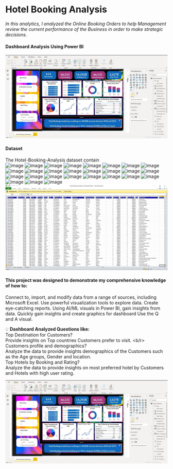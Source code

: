# Hotel Booking Analysis
<i>In this analytics, I analyzed the Online Booking Orders to help Management review the current performance of the Business in order to make strategic decisions.</i>

#### Dashboard Analysis Using Power BI
<img src="https://github.com/Aregbesolazeez/Hotel-Booking-Analysis/blob/main/Dashboard1.jpg?raw=true" alt="Dashboard">

#### Dataset
The Hotel-Booking-Analysis dataset contain</br>
![image](https://user-images.githubusercontent.com/105170474/167823352-f2cf9c79-5586-4b22-9e1e-4dd956316cf2.png)
![image](https://user-images.githubusercontent.com/105170474/167823560-7e708349-3fe0-4ce9-8cf2-7b7cd1316a5f.png)
![image](https://user-images.githubusercontent.com/105170474/167823602-5de2cfe4-61fc-47af-9572-1ab41a3f516a.png)
![image](https://user-images.githubusercontent.com/105170474/167823635-a858a4fc-4343-41c4-a3b3-03e017c8b09f.png)
![image](https://user-images.githubusercontent.com/105170474/167823675-2d0ae2d2-4e99-4d61-944f-693d762126d1.png)
![image](https://user-images.githubusercontent.com/105170474/167823694-11be3afb-2c9c-4b66-bd32-fafa7e6a4ebe.png)
![image](https://user-images.githubusercontent.com/105170474/167823769-cc5ed1a2-46e3-4de4-a2ac-8523081f8291.png)
![image](https://user-images.githubusercontent.com/105170474/167823815-2d1f8375-93a5-48ca-9983-3fe0cfcba1ca.png)
![image](https://user-images.githubusercontent.com/105170474/167823850-2b15cadb-db1b-4dec-84c2-59c1ccc7003f.png)
![image](https://user-images.githubusercontent.com/105170474/167823878-26e4d758-a8b0-4306-9a64-b7f2fc74dbbf.png)
![image](https://user-images.githubusercontent.com/105170474/167823907-bba0b80b-6247-4bd2-8f54-81a1d1be71fb.png)
![image](https://user-images.githubusercontent.com/105170474/167823935-5bd1aab2-81c4-4b13-81c6-8324fa7c9db3.png)
![image](https://user-images.githubusercontent.com/105170474/167823960-d9781c5d-1fcc-4825-8f1b-56d1a4055576.png)
![image](https://user-images.githubusercontent.com/105170474/167823989-c07da8b0-91e1-4383-b666-206d271fc689.png)
![image](https://user-images.githubusercontent.com/105170474/167824012-05d377c9-02e2-4799-87fa-7d5d411afc53.png)
![image](https://user-images.githubusercontent.com/105170474/167824078-3aa0b252-a935-4440-ac32-665e36a03d88.png)
![image](https://user-images.githubusercontent.com/105170474/167824105-0712d035-d083-4a4b-a303-4db6345a6be9.png)
![image](https://user-images.githubusercontent.com/105170474/167824161-7d4d0b08-e43d-4b57-a2b2-056ec576c8c1.png)
![image](https://user-images.githubusercontent.com/105170474/167824205-66aa75bc-e8fb-45b2-8611-5a1544e28902.png)
![image](https://user-images.githubusercontent.com/105170474/167824232-462eafcc-5f68-4b05-bd48-407c5c3c3324.png)
![image](https://user-images.githubusercontent.com/105170474/167824255-7485cb57-254c-4556-a7c1-3c0ac77909c7.png)
![image](https://user-images.githubusercontent.com/105170474/167824280-3d4afd4e-ad63-478d-8dc6-e2ce0d85d2cb.png)
![image](https://user-images.githubusercontent.com/105170474/167824312-def63092-7d0c-45f1-9618-a6211eb74d06.png)
![image](https://user-images.githubusercontent.com/105170474/167824359-806ebbc4-34c4-4596-82a6-e5d297d23ec8.png)
![image](https://user-images.githubusercontent.com/105170474/167824390-3cde1f06-ca7e-4f7f-b2b1-5531ac99882a.png)
![image](https://user-images.githubusercontent.com/105170474/167824411-12288343-e6c7-401b-bd2e-0e2a1178d6e6.png)
![image](https://user-images.githubusercontent.com/105170474/167824435-2f5f78cc-a651-479a-89e1-28627e891722.png)</br>
<img src="https://github.com/Aregbesolazeez/Hotel-Booking-Analysis/blob/main/DataSet.jpg" alt="Dataset">


#### This project was designed to demonstrate my comprehensive knowledge of how to:
Connect to, import, and modify data from a range of sources, including Microsoft Excel.
Use powerful visualization tools to explore data.
Create eye-catching reports.
Using AI/ML visuals in Power BI, gain insights from data.
Quickly gain insights and create graphics for dashboard
Use the Q and A visual.

💡 <b>Dashboard Analyzed Questions like:</b> </br>
Top Destination for Customers? </br>
Provide insights on Top countries Customers prefer to visit. <b/r>
Customers profile and demographics? </br>
Analyze the data to provide insights demographics of the Customers such as the Age groups, Gender and location. </br>
Top Hotels by Booking and Rating? </br>
Analyze the data to provide insights on most preferred hotel by Customers and Hotels with high user rating.

<img src="https://github.com/Aregbesolazeez/Hotel-Booking-Analysis/blob/main/Dashboard1.jpg?raw=true" alt="Dashboard">

